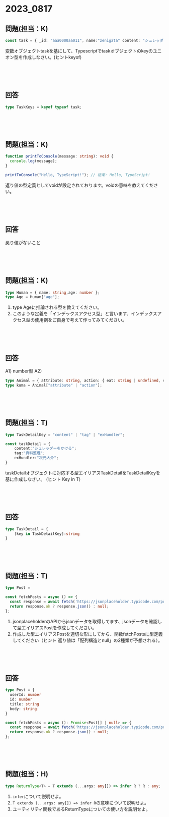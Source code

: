 # 2023_0817

## 問題(担当：K)

```ts
const task = { _id: "aaa0000aa011", name:"zenigata" content: "シュレッダーをかける" manDay: 5 };
```
変数オブジェクトtaskを基にして、Typescriptでtaskオブジェクトのkeyのユニオン型を作成しなさい。(ヒントkeyof)

<br />
<br />
<br />

## 回答

```ts
type TaskKeys = keyof typeof task;
```

<br />
<br />
<br />

## 問題(担当：K)

```ts
function printToConsole(message: string): void {
  console.log(message);
}

printToConsole("Hello, TypeScript!"); // 結果: Hello, TypeScript!

```
返り値の型定義としてvoidが設定されております。voidの意味を教えてください。

<br />
<br />
<br />

## 回答

戻り値がないこと

<br />
<br />
<br />


## 問題(担当：K)

```ts
type Human = { name: string,age: number };
type Age = Human["age"];
```
1. type Ageに推論される型を教えてください。
2. このような定義を「インデックスアクセス型」と言います、インデックスアクセス型の使用例をご自身で考えて作ってみてください。

<br />
<br />
<br />

## 回答

 A1) number型
 A2) 
```ts
type Animal = { attribute: string, action: { eat: string | undefined, sleep: number } };
type kuma = Animal["attribute" | "action"];
```

<br />
<br />
<br />

## 問題(担当：T)

```ts
type TaskDetailKey = "content" | "tag" | "exHundler";

const taskDetail = {
    content:"シュレッダーをかける";
    tag:"資料整理";
    exHundler:"次元大介";
}

```
taskDetailオブジェクトに対応する型エイリアスTaskDetailをTaskDetailKeyを基に作成しなさい。
(ヒント Key in T)



<br />
<br />
<br />

## 回答

```ts
type TaskDetail = {
    [key in TaskDetailKey]:string
}
```

<br />
<br />
<br />

## 問題(担当：T)


```ts
type Post = 

const fetchPosts = async () => {
  const response = await fetch('https://jsonplaceholder.typicode.com/posts');
  return response.ok ? response.json() : null;
};
```
1. jsonplaceholderのAPIからjsonデータを取得してます、jsonデータを確認して型エイリアスPostを作成してください。
2. 作成した型エイリアスPostを適切な形にしてから、関数fetchPostsに型定義してください（ヒント 返り値は「配列構造とnull」の2種類が予想される）。

<br />
<br />
<br />

## 回答

```ts
type Post = {
  userId: number
  id: number
  title: string
  body: string
}

const fetchPosts = async (): Promise<Post[] | null> => {
  const response = await fetch('https://jsonplaceholder.typicode.com/posts');
  return response.ok ? response.json() : null;
};
```

<br />
<br />
<br />

## 問題(担当：H)

```ts
type ReturnType<T> = T extends (...args: any[]) => infer R ? R : any;

```
1. `infer`について説明せよ。
2. `T extends (...args: any[]) => infer R`の意味について説明せよ。
3. ユーティリティ関数であるReturnTypeについての使い方を説明せよ。


<br />
<br />
<br />